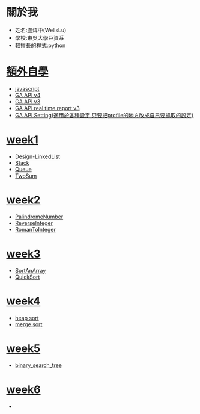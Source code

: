 # 關於我
* 姓名:盧煒中(WellsLu)
* 學校:東吳大學巨資系
* 較擅長的程式:python
# [額外自學](https://github.com/wellslu/DSA/blob/master/%E8%87%AA%E5%AD%B8)
- [javascript](https://github.com/wellslu/js_learn)
- [GA API v4](https://github.com/wellslu/DSA/blob/master/%E8%87%AA%E5%AD%B8/GA%20API%20v4.ipynb)
- [GA API v3](https://github.com/wellslu/DSA/blob/master/%E8%87%AA%E5%AD%B8/ga%20api%20v3.ipynb)
- [GA API real time report v3](https://github.com/wellslu/DSA/blob/master/%E8%87%AA%E5%AD%B8/GA%20API%20real%20time%20report%20v3.ipynb)
- [GA API Setting(適用於各種設定 只要把profile的地方改成自己要抓取的設定)](https://github.com/wellslu/DSA/blob/master/%E8%87%AA%E5%AD%B8/GA%20API%20Setting.ipynb)
# [week1](https://github.com/wellslu/DSA/tree/master/week1)
- [Design-LinkedList](https://github.com/wellslu/DSA/blob/master/week1/Design-LinkedList.py)
- [Stack](https://github.com/wellslu/DSA/blob/master/week1/MinStack2.py)
- [Queue](https://github.com/wellslu/DSA/blob/master/week1/MyQueue.py)
- [TwoSum](https://github.com/wellslu/DSA/blob/master/week1/TwoSum.py)
# [week2](https://github.com/wellslu/DSA/tree/master/week2)
- [PalindromeNumber](https://github.com/wellslu/DSA/tree/master/week2/PalindromeNumber.py)
- [ReverseInteger](https://github.com/wellslu/DSA/tree/master/week2/ReverseInteger.py)
- [RomanToInteger](https://github.com/wellslu/DSA/tree/master/week2/RomanToInteger.py)
# [week3](https://github.com/wellslu/DSA/tree/master/week3)
- [SortAnArray](https://github.com/wellslu/DSA/blob/master/week3/SortAnArray.py)
- [QuickSort](https://github.com/wellslu/DSA/blob/master/week3/quicksort.ipynb)
# [week4](https://github.com/wellslu/DSA/tree/master/week4)
- [heap sort](https://github.com/wellslu/DSA/blob/master/week4/heap_sort_06170107.py)
- [merge sort](https://github.com/wellslu/DSA/blob/master/week4/merge_sort_06170107.py)
# [week5](https://github.com/wellslu/DSA/tree/master/week5)
- [binary_search_tree](https://github.com/wellslu/DSA/blob/master/week5/binary_search_tree2.ipynb)
# [week6](https://github.com/wellslu/DSA/tree/master/week6)
- []()
